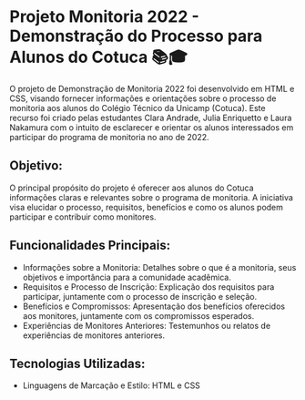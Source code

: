 # Projeto Monitoria 2022 - Demonstração do Processo para Alunos do Cotuca 📚🎓

O projeto de Demonstração de Monitoria 2022 foi desenvolvido em HTML e CSS, visando fornecer informações e orientações sobre o processo de monitoria aos alunos do Colégio Técnico da Unicamp (Cotuca). Este recurso foi criado pelas estudantes Clara Andrade, Julia Enriquetto e Laura Nakamura com o intuito de esclarecer e orientar os alunos interessados em participar do programa de monitoria no ano de 2022. 

## Objetivo:
O principal propósito do projeto é oferecer aos alunos do Cotuca informações claras e relevantes sobre o programa de monitoria. A iniciativa visa elucidar o processo, requisitos, benefícios e como os alunos podem participar e contribuir como monitores.

## Funcionalidades Principais:
- Informações sobre a Monitoria: Detalhes sobre o que é a monitoria, seus objetivos e importância para a comunidade acadêmica.
- Requisitos e Processo de Inscrição: Explicação dos requisitos para participar, juntamente com o processo de inscrição e seleção.
- Benefícios e Compromissos: Apresentação dos benefícios oferecidos aos monitores, juntamente com os compromissos esperados.
- Experiências de Monitores Anteriores: Testemunhos ou relatos de experiências de monitores anteriores.

## Tecnologias Utilizadas:
- Linguagens de Marcação e Estilo: HTML e CSS
